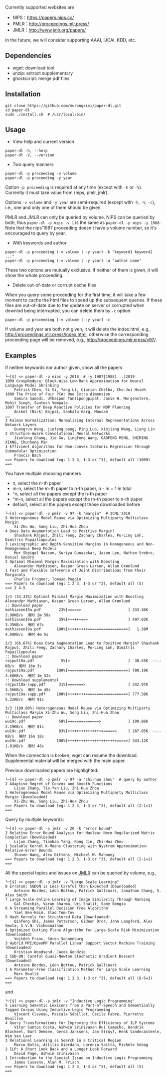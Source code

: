 Currently supported websites are

- NIPS：https://papers.nips.cc/
- PMLR：http://proceedings.mlr.press/
- JMLR：http://www.jmlr.org/papers/

In the future, we will consider supporting AAAI, IJCAI, KDD, etc.

## Dependencies

- wget: download tool
- unzip: extract supplementary
- ghostscript: merge pdf files

## Installation

```shell
git clone https://github.com/murongxixi/paper-dl.git
cd paper-dl
sudo ./install.sh  # /usr/local/bin/
```

## Usage

- View help and current version

```shell
paper-dl -h, --help
paper-dl -V, --version
```

- Two query manners

```shell
paper-dl -p proceeding -v volume
paper-dl -p proceeding -y year
```

Option `-p proceeding` is required at any time (except with `-h` or `-V`). Currently it must take value from {nips, pmlr, jmlr}.

Options `-v volume` and `-y year` are semi-required (except with `-h`, `-V`, `-c`), i.e., one and only one of them should be given.

PMLR and JMLR can only be queried by volume. NIPS can be queried by both, thus `paper-dl -p nips -v 1` is the same as `paper-dl -p nips -y 1988`. Note that the nips'1987 proceeding doesn't have a volume number, so it's encouraged to query by year.

- With keywords and author

```shell
paper-dl -p proceeding (-v volume | -y year) -k "keyword1 keyword2 ..."
paper-dl -p proceeding (-v volume | -y year) -a "author name"
```

These two options are mutually exclusive. If neither of them is given, it will show the whole proceeding.

- Delete out-of-date or corrupt cache files

When you query some proceeding for the first time, it will take a few moment to cache the html files to speed up the subsequent queries. If these files are out-of-date due to the update on server or corrupted when downlod being interrupted, you can delete them by `-c` option:

```shell
paper-dl -p proceeding [-v volume | -y year] -c
```

If volume and year are both not given, it will delete the index.html, e.g., http://proceedings.mlr.press/index.html, otherwise the corresponding proceeding page will be removed, e.g., http://proceedings.mlr.press/v97/.

## Examples

If neither keywords nor author given, show all the papers:

```
└─[$] <> paper-dl -p nips -y 2018  # -y 1987|1988|...|2019
1009 GroupReduce: Block-Wise Low-Rank Approximation for Neural Language Model Shrinking
    Patrick Chen, Si Si, Yang Li, Ciprian Chelba, Cho-Jui Hsieh
1008 The Price of Fair PCA: One Extra dimension
    Samira Samadi, Uthaipon Tantipongpipat, Jamie H. Morgenstern, Mohit Singh, Santosh Vempala
1007 Transfer of Deep Reactive Policies for MDP Planning
    Aniket (Nick) Bajpai, Sankalp Garg, Mausam
……
3 Kalman Normalization: Normalizing Internal Representations Across Network Layers
    Guangrun Wang, jiefeng peng, Ping Luo, Xinjiang Wang, Liang Lin
2 Structure-Aware Convolutional Neural Networks
    Jianlong Chang, Jie Gu, Lingfeng Wang, GAOFENG MENG, SHIMING XIANG, Chunhong Pan
1 Efficient Algorithms for Non-convex Isotonic Regression through Submodular Optimization
    Francis Bach
==> Papers to download (eg: 1 2 3, 1-3 or ^3), default all (1009)
==>
```

You have multiple choosing manners

- n, select the n-th paper
- m-n, select the m-th paper to n-th paper, n - m + 1 in total
- ^n, select all the papers except the n-th paper
- ^m-n, select all the papers except the m-th paper to n-th paper
- default, select all the papers except those downloaded before

```
└─[$] <> paper-dl -p pmlr -v 97 -k "margin"  # ICML'2019
5 Heterogeneous Model Reuse via Optimizing Multiparty Multiclass Margin
    Xi-Zhu Wu, Song Liu, Zhi-Hua Zhou
4 Does Data Augmentation Lead to Positive Margin?
    Shashank Rajput, Zhili Feng, Zachary Charles, Po-Ling Loh, Dimitris Papailiopoulos
3 Lexicographic and Depth-Sensitive Margins in Homogeneous and Non-Homogeneous Deep Models
    Mor Shpigel Nacson, Suriya Gunasekar, Jason Lee, Nathan Srebro, Daniel Soudry
2 Optimal Minimal Margin Maximization with Boosting
    Alexander Mathiasen, Kasper Green Larsen, Allan Grønlund
1 Fast and Flexible Inference of Joint Distributions from their Marginals
    Charlie Frogner, Tomaso Poggio
==> Papers to download (eg: 1 2 3, 1-3 or ^3), default all (5)
==> 2 4-5

1/3 (33.33%) Optimal Minimal Margin Maximization with Boosting Alexander Mathiasen, Kasper Green Larsen, Allan Grønlund
:: Download paper
mathiasen19a.pdf        23%[=====>                     ] 333.36K  2.98KB/s  用时 2m 59s
mathiasen19a.pdf        35%[++++++==>                  ] 497.03K  3.35KB/s  用时 67s
mathiasen19a.pdf       100%[+++++++++=================>]   1.38M  4.08KB/s  用时 4m 5s

2/3 (66.67%) Does Data Augmentation Lead to Positive Margin? Shashank Rajput, Zhili Feng, Zachary Charles, Po-Ling Loh, Dimitris Papailiopoulos
:: Download paper
rajput19a.pdf            5%[>                          ]  38.55K  --.-KB/s  用时 16m 3s
rajput19a.pdf          100%[+=========================>] 700.19K  3.60KB/s  用时 1m 52s
:: Download supplemental
rajput19a-supp.pdf      31%[=======>                   ] 242.97K  3.56KB/s  用时 1m 45s
rajput19a-supp.pdf     100%[++++++++==================>] 777.58K  5.22KB/s  用时 91s

3/3 (100.00%) Heterogeneous Model Reuse via Optimizing Multiparty Multiclass Margin Xi-Zhu Wu, Song Liu, Zhi-Hua Zhou
:: Download paper
wu19c.pdf               58%[==============>            ] 199.86K  2.19KB/s  用时 81s
wu19c.pdf               83%[+++++++++++++++======>     ] 287.05K  --.-KB/s  用时 16m 18s
wu19c.pdf              100%[++++++++++++++++++++++====>] 343.12K  1.01KB/s  用时 48s
```

When the connection is broken, wget can resume the download. Supplemental material will be merged with the main paper.

Previous downloaded papers are highlighted:

```
└─[$] <> paper-dl -p pmlr -v 97 -a "zhi-hua zhou"  # query by author
2 Adaptive Regret of Convex and Smooth Functions
    Lijun Zhang, Tie-Yan Liu, Zhi-Hua Zhou
1 Heterogeneous Model Reuse via Optimizing Multiparty Multiclass Margin (Downloaded)
    Xi-Zhu Wu, Song Liu, Zhi-Hua Zhou
==> Papers to download (eg: 1 2 3, 1-3 or ^3), default all (2-1=1)
==>
```

Query by multiple keywords:

```
└─[$] <> paper-dl -p jmlr -v 20 -k "error bound"
2 Relative Error Bound Analysis for Nuclear Norm Regularized Matrix Completion (Downloaded)
    Lijun Zhang, Tianbao Yang, Rong Jin, Zhi-Hua Zhou
1 Scalable Kernel K-Means Clustering with Nystrom Approximation: Relative-Error Bounds
    Shusen Wang, Alex Gittens, Michael W. Mahoney
==> Papers to download (eg: 1 2 3, 1-3 or ^3), default all (2-1=1)
==>
```

All the special topics and issues on [JMLR](http://www.jmlr.org/papers/) can be queried by volume, e.g.,

```
└─[$] <> paper-dl -p jmlr -v "Large Scale Learning"
8 Erratum: SGDQN is Less Careful than Expected (Downloaded)
    Antoine Bordes, Léon Bottou, Patrick Gallinari, Jonathan Chang, S. Alex Smith
7 Large Scale Online Learning of Image Similarity Through Ranking
    Gal Chechik, Varun Sharma, Uri Shalit, Samy Bengio
6 A Streaming Parallel Decision Tree Algorithm
    Yael Ben-Haim, Elad Tom-Tov
5 Hash Kernels for Structured Data (Downloaded)
    Qinfeng Shi, James Petterson, Gideon Dror, John Langford, Alex Smola, S.V.N. Vishwanathan
4 Optimized Cutting Plane Algorithm for Large-Scale Risk Minimization (Downloaded)
    Vojtěch Franc, Sören Sonnenburg
3 Hybrid MPI/OpenMP Parallel Linear Support Vector Machine Training (Downloaded)
    Kristian Woodsend, Jacek Gondzio
2 SGD-QN: Careful Quasi-Newton Stochastic Gradient Descent (Downloaded)
    Antoine Bordes, Léon Bottou, Patrick Gallinari
1 A Parameter-Free Classification Method for Large Scale Learning
    Marc Boullé
==> Papers to download (eg: 1 2 3, 1-3 or ^3), default all (8-5=3)
==>
```

and

```
└─[$] <> paper-dl -p jmlr -v "Inductive Logic Programming"
5 Learning Semantic Lexicons from a Part-of-Speech and Semantically Tagged Corpus Using Inductive Logic Programming
    Vincent Claveau, Pascale Sébillot, Cécile Fabre, Pierrette Bouillon
4 Query Transformations for Improving the Efficiency of ILP Systems
    Vítor Santos Costa, Ashwin Srinivasan Rui Camacho, Hendrik Blockeel, Bart Demoen, Gerda Janssens, Jan Struyf, Henk Vandecasteele, Wim Van Laer
3 Relational Learning as Search in a Critical Region
    Marco Botta, Attilio Giordana, Lorenza Saitta, Michèle Sebag
2 ILP: A Short Look Back and a Longer Look Forward
    David Page, Ashwin Srinivasan
1 Introduction to the Special Issue on Inductive Logic Programming
    James Cussens, Alan M. Frisch
==> Papers to download (eg: 1 2 3, 1-3 or ^3), default all (5)
==>
```
